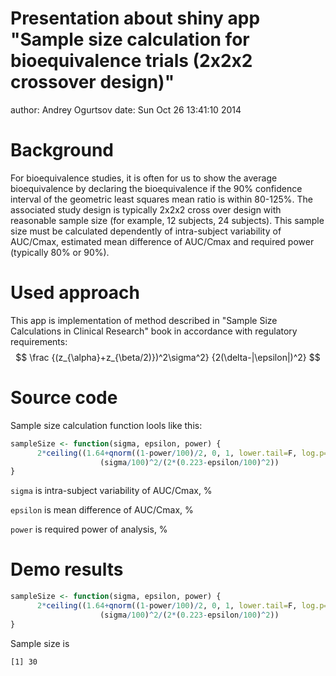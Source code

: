 Presentation about shiny app "Sample size calculation for bioequivalence trials (2x2x2 crossover design)"
========================================================
author: Andrey Ogurtsov
date: Sun Oct 26 13:41:10 2014

Background
========================================================

For bioequivalence studies, it is often for us to show the average bioequivalence by declaring the bioequivalence if the 90% confidence interval of the geometric least squares mean ratio is within 80-125%. The associated study design is typically 2x2x2 cross over design with reasonable sample size (for example, 12 subjects, 24 subjects).
This sample size must be calculated dependently of intra-subject variability of AUC/Cmax, estimated mean difference of AUC/Cmax and required power (typically 80% or 90%).


Used approach
========================================================

This app is implementation of method described in "Sample Size Calculations in Clinical Research" book in accordance with regulatory requirements:
$$ \frac {(z_{\alpha}+z_{\beta/2)})^2\sigma^2} {2(\delta-|\epsilon|)^2} $$

Source code
========================================================

Sample size calculation function lools like this:

```r
sampleSize <- function(sigma, epsilon, power) {
      2*ceiling((1.64+qnorm((1-power/100)/2, 0, 1, lower.tail=F, log.p=F))^2*
                    (sigma/100)^2/(2*(0.223-epsilon/100)^2))
}
```
`sigma` is intra-subject variability of AUC/Cmax, %

`epsilon` is mean difference of AUC/Cmax, %

`power` is required power of analysis, %

Demo results
========================================================


```r
sampleSize <- function(sigma, epsilon, power) {
      2*ceiling((1.64+qnorm((1-power/100)/2, 0, 1, lower.tail=F, log.p=F))^2*
                    (sigma/100)^2/(2*(0.223-epsilon/100)^2))
}
```
Sample size is

```
[1] 30
```

